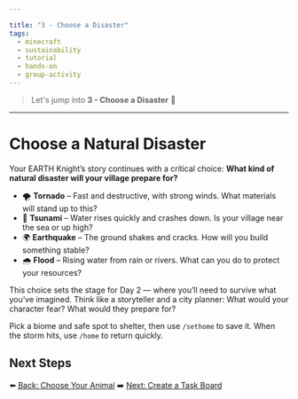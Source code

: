 ```yaml
---

title: "3 - Choose a Disaster"
tags:
  - minecraft
  - sustainability
  - tutorial
  - hands-on
  - group-activity
---
```


> Let's jump into **3 - Choose a Disaster** 🚀
-------------------------------------------

# Choose a Natural Disaster

Your EARTH Knight’s story continues with a critical choice: **What kind of natural disaster will your village prepare for?**

* 🌪 **Tornado** – Fast and destructive, with strong winds. What materials will stand up to this?
* 🌊 **Tsunami** – Water rises quickly and crashes down. Is your village near the sea or up high?
* 🌍 **Earthquake** – The ground shakes and cracks. How will you build something stable?
* 🌧 **Flood** – Rising water from rain or rivers. What can you do to protect your resources?

This choice sets the stage for Day 2 — where you’ll need to survive what you’ve imagined. Think like a storyteller and a city planner: What would your character fear? What would they prepare for?

Pick a biome and safe spot to shelter, then use `/sethome` to save it. When the storm hits, use `/home` to return quickly.

## Next Steps

⬅️ [Back: Choose Your Animal](/sustainability_lab/Day-1/01_choose_animal)
➡️ [Next: Create a Task Board](/sustainability_lab/Day-1/03_task_board)
